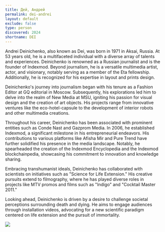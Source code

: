 ```yaml
---
title: Дей, Андрей
permalink: dei-andrei
layout: default
exclude: false
type: person
discovered: 2024
shortname: DEI
---
```


Andrei Deinichenko, also known as Dei, was born in 1971 in Aksai, Russia. At 53 years old, he is a multifaceted individual with a diverse array of talents and experiences. Deinichenko is renowned as a Russian journalist and is the founder of Indexmod. Beyond journalism, he is a versatile multimedia artist, actor, and visionary, notably serving as a member of the Eta fellowship. Additionally, he is recognized for his expertise in layout and prints design.

Deinichenko's journey into journalism began with his tenure as a Fashion Editor at GQ editorial in Moscow. Subsequently, his explorations led him to delve into the realm of New Media at MSU, igniting his passion for visual design and the creation of art objects. His projects range from innovative ventures like the eco-hotel-capsule to the development of interior robots and other multimedia creations.

Throughout his career, Deinichenko has been associated with prominent entities such as Conde Nast and Gazprom Media. In 2006, he established Indexmod, a significant milestone in his entrepreneurial endeavors. His contributions to various platforms like Afisha Mir and Pure Trend have further solidified his presence in the media landscape. Notably, he spearheaded the creation of the Indexmod Encyclopedia and the Indexmod blockchainpedia, showcasing his commitment to innovation and knowledge sharing.

Embracing transhumanist ideals, Deinichenko has collaborated with scientists on initiatives such as "Science for Life Extension." His creative pursuits extend to filmography, where he has played diverse roles in projects like MTV promos and films such as "Indigo" and "Cocktail Master 2011."

Looking ahead, Deinichenko is driven by a desire to challenge societal perceptions surrounding death and dying. He aims to engage audiences through installation videos, advocating for a new scientific paradigm centered on life extension and the pursuit of immortality.

![](https://cdn.discordapp.com/attachments/1231223023017656402/1233311232791023737/andriidei_smart_casual_black_and_white_fa9f3b9f-302a-405e-9abd-2a4e2c4b0d93.png?ex=662ca217&is=662b5097&hm=ee700b11d80f699895f52f4a14f057e94b0cd7f4dc72de7e0afd6ed567ba0166&)
